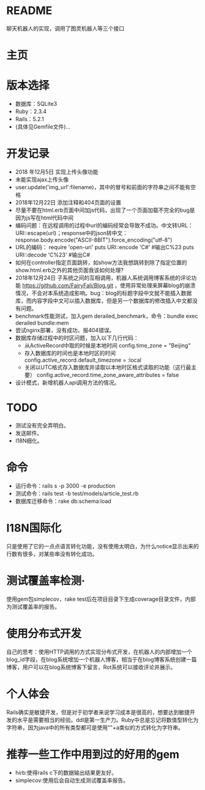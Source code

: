 # README
聊天机器人的实现，调用了图灵机器人等三个接口
# 主页



# 版本选择
* 数据库：SQLite3
* Ruby：2.3.4
* Rails：5.2.1
* (具体见Gemfile文件)...

# 开发记录
* 2018 年12月5日 实现上传头像功能
* 未能实现ajax上传头像
* user.update('img_url':filename)，其中的冒号和前面的字符串之间不能有空格
* 2018年12月22日 添加注释和404页面的设置
* 尽量不要在html.erb页面中间加js代码，出现了一个页面加载不完全的bug是因为js写在html代码中间
* 编码问题：在远程调用的过程中url的编码经常会导致不成功。中文转URL：URI::escape(url)；response中的json转中文：response.body.encode("ASCII-8BIT").force_encoding("utf-8")
* URL的编码：
  require 'open-uri'
  puts URI::encode 'C#' #输出C%23
  puts URI::decode 'C%23' #输出C#
* 如何在controller指定页面跳转，如show方法我想跳转到除了指定位置的show.html.erb之外的其他页面我该如何处理?
* 2018年12月24日 子系统之间的互相调用，机器人系统调用博客系统的评论功能 https://github.com/FairyFali/Blog.git ，使用异常处理来屏幕blog的崩溃情况，不会对本系统造成影响。bug：blog的标题字段中文就不能插入数据库，而内容字段中文可以插入数据库，但是另一个数据库的修改插入中文都没有问题。
* benchmark性能测试，加入gem derailed_benchmark，命令：bundle exec derailed bundle:mem
* 尝试nginx部署，没有成功，报404错误。
* 数据库存储过程中的时区问题，加入以下几行代码：
  * 从ActiveRecord中取的时候是本地时间
    config.time_zone = "Beijing" 
  * 存入数据库的时间也是本地时区的时间
    config.active_record.default_timezone = :local 
  * 关闭以UTC格式存入数据库并读取以本地时区格式读取的功能（这行最主要）
    config.active_record.time_zone_aware_attributes = false 
* 设计模式，新增机器人api调用方法的情况。

# TODO
* 测试没有完全弄明白。
* 发送邮件。
* I18N细化。

# 命令
* 运行命令：rails s -p 3000 -e production
* 测试命令：rails test -b test/models/article_test.rb
* 数据库迁移命令：rake db:schema:load

# I18N国际化
只是使用了它的一点点语言转化功能，没有使用太明白，为什么notice显示出来的行数有很多，对某些串没有转化成功。

# 测试覆盖率检测·
使用gem包simplecov，rake test后在项目目录下生成coverage目录文件，内部为测试覆盖率的报告。

# 使用分布式开发
自己的思考：使用HTTP调用的方式实现分布式开发，在机器人的内部增加一个blog_id字段，在blog系统增加一个机器人博客，相当于在blog博客系统创建一篇博客，用户可以在blog系统博客下留言，Rot系统可以接收评论并展示。

# 个人体会
Rails确实是敏捷开发，但是对于初学者来说学习成本是很高的，想要达到敏捷开发的水平是需要相当的经验。ddl是第一生产力。Ruby中总是忘记将数值型转化为字符串，因为java中的所有类型都可是使用""+a类似的方式转化为字符串。

# 推荐一些工作中用到过的好用的gem
* hirb:使得rails c下的数据输出结果更友好。
* simplecov:使用后会自动生成测试覆盖率报告。





